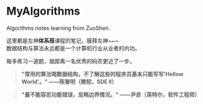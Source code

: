 # MyAlgorithms
Algorithms notes learning from ZuoShen.

这里都是左神**体系班**课程的笔记，膜拜左神~~~  
数据结构与算法永远都是一个计算机行业从业者的内功。  

每多练习一道题，就距离一名优秀的码农更近了一步。  


> **"常用的算法喝数据结构，不了解这些的程序员基本只能写写'Hellow World'。"
——陈黎明（微软，SDE ll）**  

> **"最不能容忍功能错误，忽略边界情况。"
——尹彦（英特尔，软件工程师）**



